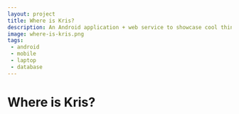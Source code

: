 ```yaml
---
layout: project
title: Where is Kris?
description: An Android application + web service to showcase cool things that I am up to!
image: where-is-kris.png
tags:
 - android
 - mobile
 - laptop
 - database
---
```


# Where is Kris?
